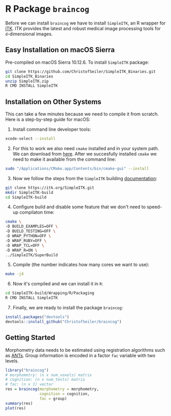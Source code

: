 # R Package `braincog`

Before we can install `braincog` we have to install `SimpleITK`, an R wrapper for [ITK](https://itk.org/). ITK provides the latest and robust medical image processing tools for `d`-dimensional images. 

## Easy Installation on macOS Sierra

Pre-compiled on macOS Sierra 10.12.6. To install `SimpleITK` package:

```bash
git clone https://github.com/ChristofSeiler/SimpleITK_Binaries.git
cd SimpleITK_Binaries
unzip SimpleITK.zip
R CMD INSTALL SimpleITK
```

## Installation on Other Systems

This can take a few minutes because we need to compile it from scratch. Here is a step-by-step guide for macOS:

1. Install command line developer tools:

```bash
xcode-select --install
```

2. For this to work we also need `cmake` installed and in your system path. We can download from [here](https://cmake.org/download/). After we succesfully installed `cmake` we need to make it available from the command line:

```bash
sudo "/Applications/CMake.app/Contents/bin/cmake-gui" --install
```

3. Now we follow the steps from the `SimpleITK` building [documentation](https://simpleitk.readthedocs.io/en/master/Documentation/docs/source/building.html):

```bash
git clone https://itk.org/SimpleITK.git
mkdir SimpleITK-build
cd SimpleITK-build
```

4. Configure build and disable some feature that we don't need to speed-up compilaton time:

```bash
cmake \
-D BUILD_EXAMPLES=OFF \
-D BUILD_TESTING=OFF \
-D WRAP_PYTHON=OFF \
-D WRAP_RUBY=OFF \
-D WRAP_TCL=OFF \
-D WRAP_R=ON \
../SimpleITK/SuperBuild
```

5. Compile (the number indicates how many cores we want to use):

```bash
make -j4
```

6. Now it's compiled and we can install it in `R`:

```bash
cd SimpleITK-build/Wrapping/R/Packaging
R CMD INSTALL SimpleITK
```

7. Finally, we are ready to install the package `braincog`:

```r
install.packages("devtools")
devtools::install_github("ChristofSeiler/braincog")
```

## Getting Started

Morphometry data needs to be estimated using registration algorithms such as [ANTs](https://github.com/ANTsX/ANTs). Group information is encoded in a factor `fac` variable with two levels. 

``` r
library("braincog")
# morphometry: (n x num_voxels) matrix
# cognition: (n x num_tests) matrix
# fac: (n x 1) vector
res = braincog(morphometry = morphometry, 
               cognition = cognition,
               fac = group)
summary(res)
plot(res)
```
